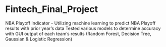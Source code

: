 # Fintech_Final_Project
NBA Playoff Indicator - Utilizing machine learning to predict NBA Playoff results with prior year’s data
Tested various models to determine accuracy with GUI output of each team’s results (Random Forest, Decision Tree, Gaussian & Logistic Regression)
